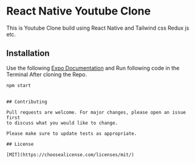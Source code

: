 # React Native Youtube Clone

This is Youtube Clone build using React Native and Tailwind css Redux js etc.

## Installation

Use the following [Expo Documentation](https://docs.expo.dev/) and Run following code in the Terminal After cloning the Repo.

```bash
npm start
```


```

## Contributing

Pull requests are welcome. For major changes, please open an issue first
to discuss what you would like to change.

Please make sure to update tests as appropriate.

## License

[MIT](https://choosealicense.com/licenses/mit/)

